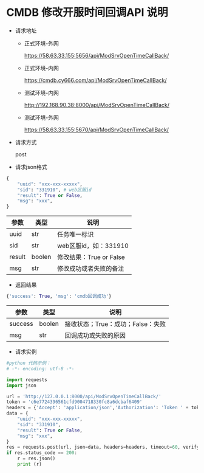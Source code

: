# CMDB 修改开服时间回调API 说明



- 请求地址
    - 正式环境-外网
      
	    https://58.63.33.155:5656/api/ModSrvOpenTimeCallBack/
	    
	- 正式环境-内网
		
		https://cmdb.cy666.com/api/ModSrvOpenTimeCallBack/
    
    - 测试环境-内网
      
        http://192.168.90.38:8000/api/ModSrvOpenTimeCallBack/
        
    - 测试环境-外网
    
        https://58.63.33.155:5670/api/ModSrvOpenTimeCallBack/
    
- 请求方式
	
	post	

- 请求json格式
```python
{
	"uuid": "xxx-xxx-xxxxx",
    "sid": "331910", # web区服id
    "result": True or False,
    "msg": "xxx",
}
```

| 参数   | 类型   | 说明                    |
| ------ | ------ | ----------------------- |
| uuid   | str    | 任务唯一标识            |
| sid    | str    | web区服id，如：331910   |
| result | boolen | 修改结果：True or False |
| msg    | str    | 修改成功或者失败的备注  |


- 返回结果
```python
{'success': True, 'msg': 'cmdb回调成功'}
```

|参数|类型|说明|
|----|---|----|
|success|boolen|接收状态；True：成功；False：失败|
|msg|str|回调成功或失败的原因|


- 请求实例
```python
#python 代码示例：
# -*- encoding: utf-8 -*-

import requests
import json

url = 'http://127.0.0.1:8000/api/ModSrvOpenTimeCallBack/'
token = 'c6e7724396561cfd9004718330fc8a6dcbaf6409'
headers = {'Accept': 'application/json','Authorization': 'Token ' + token}
data = {
	"uuid": "xxx-xxx-xxxxx",
    "sid": "331910",
    "result": True or False,
    "msg": "xxx",
}
res = requests.post(url, json=data, headers=headers, timeout=60, verify=False)
if res.status_code == 200:
    r = res.json()
    print (r)
```

